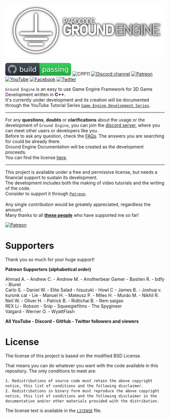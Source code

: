 ![Ground Engine](media/ground_logo.png)

[![Build Status](media/build_badge.svg)](https://www.patreon.com/pardcode)
![CPP11](https://img.shields.io/badge/C++-17-blue)
[![Discord channel](https://img.shields.io/discord/622797245368238082?logo=discord)](https://discord.gg/RymBzwKPyZ)
[![Patreon](https://img.shields.io/badge/Patreon-Donate-orange)](https://www.patreon.com/pardcode)
[![YouTube](https://img.shields.io/badge/YouTube-Subscribe-red)](https://www.youtube.com/channel/UCs1ssVSR49YItKE7DZ3-Jcw)
[![Facebook](https://img.shields.io/badge/Facebook-Like-blue)](https://www.facebook.com/groundengine)
[![Twitter](https://img.shields.io/badge/Twitter-Follow-lightblue)](https://twitter.com/ground_engine)


`Ground Engine` is an easy to use Game Engine Framework for 3D Game Development written in **C++**.<br/>
It's currently under development and its creation will be documented through the YouTube Tutorial Series
[`Game Engine Development Series`]().<br/>

---

For any **questions**, **doubts** or **clarifications** about the usage or the development of `Ground Engine`, you can join
the [discord server](https://discord.gg/RymBzwKPyZ), where you can meet other users or developers like you.<br/>
Before to ask any question, check the [FAQs]().
The answers you are searching for could be already there.<br/>
Ground Engine Documentation will be created as the development proceeds.<br/>
You can find the license [here](#license).

---

This project is available under a free and permissive license, but needs a financial support to sustain its development.<br/> 
The development includes both the making of video tutorials and the writing of the code.<br/> 
Consider to support it through [`Patreon`](https://www.patreon.com/pardcode).<br/>  
Any single contribution would be greately appreciated, regardless the amount.<br/>
Many thanks to all [**these people**](#supporters) who have supported me so far!

[![Patreon](https://img.shields.io/badge/Patreon-Donate-orange)](https://www.patreon.com/pardcode)  

# Supporters

Thank you so much for your huge support!

**Patreon Supporters (alphabetical order)**  

Ahmad A. - Andrew C. - Andrew M. - Anotherbear Gamer - Bastien R. - bdfy - Biuret<br/>
Carlo S. - Daniel W. - Elite Salad - hisuzuki - Howl C - James B. - Joshua v.<br/>
kuronk cat - Lie - Manuel H. - Mateusz P. - Miles H. - Murdo M. - Nikhil R.<br/>
Neil W. - Oliver H. - Patrick B. - Ridtichai B. - Rem saigao<br/>
REX Li - Robson - Snip - Squeegiefilms - The Spygineer<br/>
Valgard - Werner O. - WyattFlash<br/>

**All YouTube - Discord - GitHub - Twitter followers and viewers** 

# License

The license of this project is based on the modified BSD License.

That means you can do whatever you want with the code available in this repository. 
The only conditions to meet are:

    1. Redistributions of source code must retain the above copyright notice, this list of conditions and the following disclaimer.
    2. Redistributions in binary form must reproduce the above copyright notice, this list of conditions and the following disclaimer in the documentation and/or other materials provided with the distribution.

The license text is available in the [`LICENSE`](https://github.com/PardCode/GroundEngine/blob/master/LICENSE) file.
